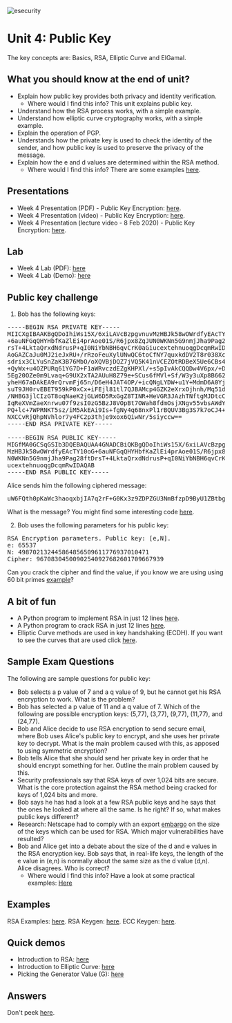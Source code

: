 ![esecurity](https://raw.githubusercontent.com/billbuchanan/esecurity/master/z_associated/esecurity_graphics.jpg)

# Unit 4: Public Key

The key concepts are: Basics, RSA, Elliptic Curve and ElGamal.

## What you should know at the end of unit?

* Explain how public key provides both privacy and identity verification.
  * Where would I find this info? This unit explains public key.
* Understand how the RSA process works, with a simple example.
* Understand how elliptic curve cryptography works, with a simple example.
* Explain the operation of PGP.
* Understands how the private key is used to check the identity of the sender, and how public key is used to preserve the privacy of the message.
* Explain how the e and d values are determined within the RSA method.
  * Where would I find this info? There are some examples [here](https://asecuritysite.com/log/rsa_examples.pdf).

## Presentations

* Week 4 Presentation (PDF) - Public Key Encryption: [here](https://github.com/billbuchanan/appliedcrypto/blob/master/unit04_public_key/lecture/chapter04_public_msc.pdf).
* Week 4 Presentation (video) - Public Key Encryption: [here](https://youtu.be/QEYqkxuzoTg).
* Week 4 Presentation (lecture video - 8 Feb 2020) - Public Key Encryption: [here](https://www.youtube.com/watch?v=PEdCHWdE3zk).

## Lab

* Week 4 Lab (PDF): [here](https://github.com/billbuchanan/appliedcrypto/blob/master/unit04_public_key/lab/new_lab04.pdf)
* Week 4 Lab (Demo): [here](https://youtu.be/6T9bFA2nl3c)

## Public key challenge

1. Bob has the following keys:
<pre>
-----BEGIN RSA PRIVATE KEY-----
MIICXgIBAAKBgQDoIhiWs15X/6xiLAVcBzpgvnuvMzHBJk58wOWrdfyEAcTY10oG
+6auNFGqQHYHbfKaZlEi4prAoe01S/R6jpx8ZqJUN0WKNn5G9nmjJha9Pag28ftD
rsT+4LktaQrxdNdrusP+qI0NiYbNBH6qvCrK0aGiucextehnuoqgDcqmRwIDAQAB
AoGAZCaJu0MJ2ieJxRU+/rRzoFeuXylUNwQC6toCfNY7quxkdDV2T8r038Xc0fpb
sdrix3CLYuSnZaK3B76MbO/oXQVBjDQZ7jVQ5K41nVCEZOtRDBeX5Ue6CBs4iNmC
+QyWx+u4OZPURq61YG7D+F1aWRvczdEZgKHPXl/+s5pIvAkCQQDw4V6px/+DJuZV
5Eg20OZe0m9Lvaq+G9UX2xTA2AUuH8Z79e+SCus6fMVl+Sf/W3y3uXp8B662bXhz
yheH67aDAkEA9rQrvmFj65n/D6eH4JAT4OP/+icQNgLYDW+u1Y+MdmD6A0YjehW3
suT9JH0rvEBET959kP0xCx+iFEjl81tl7QJBAMcp4GZK2eXrxOjhnh/Mq51dKu6Z
/NHBG3jlCIzGT8oqNaeK2jGLW6D5RxGgZ8TINR+HeVGR3JAzhTNftgMJDtcCQQC3
IqReXVmZaeXnrwu07f9zsI0zG5BzJ8VOpBt7OWah8fdmOsjXNgv55vbsAWdYBbUw
PQ+lc+7WPRNKT5sz/iM5AkEAi9Is+fgNy4q68nxPl1rBQUV3Bg3S7k7oCJ4+ju4W
NXCCvRjQhpNVhlor7y4FC2p3thje9xox6QiwNr/5siyccw==
-----END RSA PRIVATE KEY-----

-----BEGIN RSA PUBLIC KEY-----
MIGfMA0GCSqGSIb3DQEBAQUAA4GNADCBiQKBgQDoIhiWs15X/6xiLAVcBzpgvnuv
MzHBJk58wOWrdfyEAcTY10oG+6auNFGqQHYHbfKaZlEi4prAoe01S/R6jpx8ZqJU
N0WKNn5G9nmjJha9Pag28ftDrsT+4LktaQrxdNdrusP+qI0NiYbNBH6qvCrK0aGi
ucextehnuoqgDcqmRwIDAQAB
-----END RSA PUBLIC KEY-----
</pre>

Alice sends him the following ciphered message:
<pre>
uW6FQth0pKaWc3haoqxbjIA7q2rF+G0Kx3z9ZDPZGU3NmBfzpD9ByU1ZBtbgKC8ATVZzwj15AeteOnbjO3EHQC4A5Nu0xKTWpqpngYRGGmzMGtblW3wBlNQYovDsRUGt+cJK7RD0PKn6PMNqK5EQKCD6394K/gasQ9zA6fKn3f0=
</pre>

What is the message? You might find some interesting code [here](https://asecuritysite.com/encryption/rsa_example).

2. Bob uses the following parameters for his public key:
<pre>
RSA Encryption parameters. Public key: [e,N].
e: 65537
N: 498702132445864856509611776937010471
Cipher: 96708304500902540927682601709667939
</pre>

Can you crack the cipher and find the value, if you know we are using using 60 bit primes [example](https://medium.com/asecuritysite-when-bob-met-alice/cracking-rsa-a-challenge-generator-2b64c4edb3e7)?

## A bit of fun

* A Python program to implement RSA in just 12 lines [here](https://asecuritysite.com/encryption/rsa12).
* A Python program to crack RSA in just 12 lines [here](https://asecuritysite.com/encryption/rsa12_2).
* Elliptic Curve methods are used in key handshaking (ECDH). If you want to see the curves that are used click [here](https://asecurity.site/encryption/ecdh3).

## Sample Exam Questions

The following are sample questions for public key:

* Bob selects a p value of 7 and a q value of 9, but he cannot get his RSA encryption to work. What is the problem?
* Bob has selected a p value of 11 and a q value of 7. Which of the following are possible encryption keys: (5,77), (3,77), (9,77), (11,77), and (24,77).
* Bob and Alice decide to use RSA encryption to send secure email, where Bob uses Alice's public key to encrypt, and she uses her private key to decrypt. What is the main problem caused with this, as apposed to using symmetric encryption?
* Bob tells Alice that she should send her private key in order that he should encrypt something for her. Outline the main problem caused by this.
* Security professionals say that RSA keys of over 1,024 bits are secure. What is the core protection against the RSA method being cracked for keys of 1,024 bits and more.
* Bob says he has had a look at a few RSA public keys and he says that the ones he looked at where all the same. Is he right? If so, what makes public keys different?
* Research: Netscape had to comply with an export [embargo](https://en.wikipedia.org/wiki/Export_of_cryptography_from_the_United_States) on the size of the keys which can be used for RSA. Which major vulnerabilities have resulted?
* Bob and Alice get into a debate about the size of the d and e values in the RSA encryption key. Bob says that, in real-life keys, the length of the e value in (e,n) is normally about the same size as the d value (d,n). Alice disagrees. Who is correct?
  * Where would I find this info? Have a look at some practical examples: [Here](https://asecuritysite.com/encryption/rsa2)

## Examples

RSA Examples: [here](https://asecuritysite.com/public/rsa_examples.pdf).
RSA Keygen: [here](https://asecuritysite.com/encryption/rsa_keygen).
ECC Keygen: [here](https://asecuritysite.com/encryption/ecc_keygen).

## Quick demos

* Introduction to RSA: [here](https://www.youtube.com/watch?v=pHES8eNor6k)
* Introduction to Elliptic Curve: [here](https://youtu.be/_CwIWk6XDmg)
* Picking the Generator Value (G): [here](https://www.youtube.com/watch?v=-TjSuch3VGU)

## Answers
Don't peek [here](https://repl.it/@billbuchanan/rsaq1).

